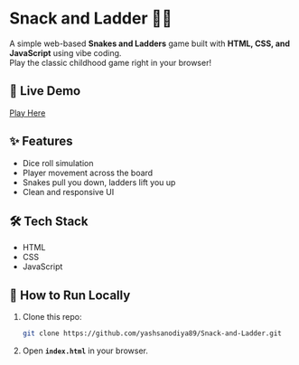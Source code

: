 # Snack and Ladder 🎲🐍

A simple web-based **Snakes and Ladders** game built with **HTML, CSS, and JavaScript** using vibe coding.  
Play the classic childhood game right in your browser!

## 🚀 Live Demo
[Play Here](https://snack-and-ladder.netlify.app)

## ✨ Features
- Dice roll simulation  
- Player movement across the board  
- Snakes pull you down, ladders lift you up  
- Clean and responsive UI  

## 🛠️ Tech Stack
- HTML  
- CSS  
- JavaScript  

## 📂 How to Run Locally
1. Clone this repo:
   ```bash
   git clone https://github.com/yashsanodiya89/Snack-and-Ladder.git
   ```
2. Open **`index.html`** in your browser.

